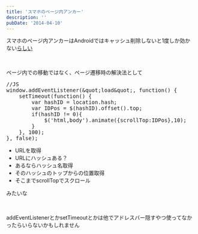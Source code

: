 ```yaml
---
title: 'スマホのページ内アンカー'
description: ''
pubDate: '2014-04-10'
---
```


<p>スマホのページ内アンカーはAndroidではキャッシュ削除しないと1度しか効かない<a href="http://tokidoki-web.com/2013/04/%E3%80%8E%E3%82%B9%E3%83%9E%E3%83%9B%E3%82%B5%E3%82%A4%E3%83%88%E3%81%A7%E3%82%A2%E3%83%B3%E3%82%AB%E3%83%BC%E3%83%AA%E3%83%B3%E3%82%AF%E5%8A%B9%E3%81%8B%E3%81%AA%E3%81%84%E5%AF%BE%E7%AD%96%E3%81%97/">らしい</a></p>
<p>&nbsp;</p>
<p>ページ内での移動ではなく、ページ遷移時の解決法として</p>
<pre class="brush: jscript; title: ; notranslate" title="">//JS
window.addEventListener(&amp;quot;load&amp;quot;, function() {
	setTimeout(function() {
		var hashID = location.hash;
		var IDPos = $(hashID).offset().top;
		if(hashID != 0){
			$('html,body').animate({scrollTop:IDPos},10);
		}
	}, 100);
}, false);
</pre>
<ul>
<li>URLを取得</li>
<li>URLにハッシュある？</li>
<li>あるならハッシュ名取得</li>
<li>そのハッシュのトップからの位置取得</li>
<li>そこまでscrollTopでスクロール</li>
</ul>
<p>みたいな</p>
<p>&nbsp;</p>
<p>addEventListenerとかsetTimeoutとかは他でアドレスバー隠すやつ使ってなかったらいらないかもしれません</p>
